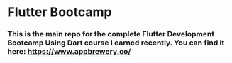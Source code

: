# Flutter Bootcamp
### This is the main repo for the complete Flutter Development Bootcamp Using Dart course I earned recently. You can find it here: https://www.appbrewery.co/
